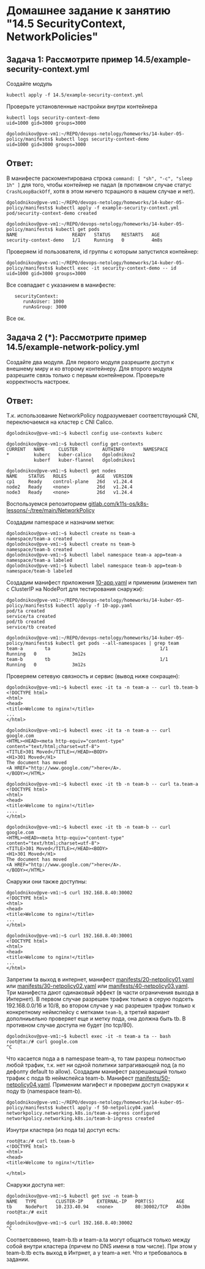 # Домашнее задание к занятию "14.5 SecurityContext, NetworkPolicies"

## Задача 1: Рассмотрите пример 14.5/example-security-context.yml

Создайте модуль

```
kubectl apply -f 14.5/example-security-context.yml
```

Проверьте установленные настройки внутри контейнера

```
kubectl logs security-context-demo
uid=1000 gid=3000 groups=3000
```
```
dgolodnikov@pve-vm1:~/REPO/devops-netology/homeworks/14-kuber-05-policy/manifests$ kubectl logs security-context-demo
uid=1000 gid=3000 groups=3000
```



## Ответ: 

В манифесте раскоментирована строка `command: [ "sh", "-c", "sleep 1h" ]` для того, чтобы контейнер не падал (в противном случае статус `CrashLoopBackOff`, хотя в этом ничего тсрашного в нашем случае и нет).

```
dgolodnikov@pve-vm1:~/REPO/devops-netology/homeworks/14-kuber-05-policy/manifests$ kubectl apply -f example-security-context.yml
pod/security-context-demo created

dgolodnikov@pve-vm1:~/REPO/devops-netology/homeworks/14-kuber-05-policy/manifests$ kubectl get pods
NAME                    READY   STATUS    RESTARTS   AGE
security-context-demo   1/1     Running   0          4m8s
```
Проверяем id пользователя, id группы c которым запустился контейнер:
```
dgolodnikov@pve-vm1:~/REPO/devops-netology/homeworks/14-kuber-05-policy/manifests$ kubectl exec -it security-context-demo -- id
uid=1000 gid=3000 groups=3000
```
Все совпадает с указанием в манифесте:
```
   securityContext:
      runAsUser: 1000
      runAsGroup: 3000
```
Все ок.

## Задача 2 (*): Рассмотрите пример 14.5/example-network-policy.yml

Создайте два модуля. Для первого модуля разрешите доступ к внешнему миру
и ко второму контейнеру. Для второго модуля разрешите связь только с
первым контейнером. Проверьте корректность настроек.

## Ответ:

Т.к. использование NetworkPolicy подразумевает соответствующий CNI, переключаемся на кластер с CNI Calico.

```
dgolodnikov@pve-vm1:~$ kubectl config use-contexts kuberc

dgolodnikov@pve-vm1:~$ kubectl config get-contexts
CURRENT   NAME     CLUSTER         AUTHINFO       NAMESPACE
*         kuberc   kuber-calico    dgolodnikov2
          kuberf   kuber-flannel   dgolodnikov1

dgolodnikov@pve-vm1:~$ kubectl get nodes
NAME    STATUS   ROLES           AGE   VERSION
cp1     Ready    control-plane   26d   v1.24.4
node2   Ready    <none>          26d   v1.24.4
node3   Ready    <none>          26d   v1.24.4
```
Воспользуемся репозиторием [gitlab.com/k11s-os/k8s-lessons/-/tree/main/NetworkPolicy](https://gitlab.com/k11s-os/k8s-lessons/-/tree/main/NetworkPolicy)

Создадим namespace и назначим метки:
```
dgolodnikov@pve-vm1:~$ kubectl create ns team-a
namespace/team-a created
dgolodnikov@pve-vm1:~$ kubectl create ns team-b
namespace/team-b created
dgolodnikov@pve-vm1:~$ kubectl label namespace team-a app=team-a
namespace/team-a labeled
dgolodnikov@pve-vm1:~$ kubectl label namespace team-b app=team-b
namespace/team-b labeled
```
Создадим манифест приложения [10-app.yaml](manifests/10-app.yaml) и применим (изменен тип с ClusterIP на NodePort для тестирования снаружи):

```
dgolodnikov@pve-vm1:~/REPO/devops-netology/homeworks/14-kuber-05-policy/manifests$ kubectl apply -f 10-app.yaml
pod/ta created
service/ta created
pod/tb created
service/tb created

dgolodnikov@pve-vm1:~/REPO/devops-netology/homeworks/14-kuber-05-policy/manifests$ kubectl get pods --all-namespaces | grep team
team-a        ta                                        1/1     Running   0             3m12s
team-b        tb                                        1/1     Running   0             3m12s
```

Проверяем сетевую связность и сервис (вывод ниже сокращен):

```
dgolodnikov@pve-vm1:~$ kubectl exec -it ta -n team-a -- curl tb.team-b
<!DOCTYPE html>
<html>
<head>
<title>Welcome to nginx!</title>
...
</html>

dgolodnikov@pve-vm1:~$ kubectl exec -it ta -n team-a -- curl google.com
<HTML><HEAD><meta http-equiv="content-type" content="text/html;charset=utf-8">
<TITLE>301 Moved</TITLE></HEAD><BODY>
<H1>301 Moved</H1>
The document has moved
<A HREF="http://www.google.com/">here</A>.
</BODY></HTML>

dgolodnikov@pve-vm1:~$ kubectl exec -it tb -n team-b -- curl ta.team-a
<!DOCTYPE html>
<html>
<head>
<title>Welcome to nginx!</title>
....
</html>

dgolodnikov@pve-vm1:~$ kubectl exec -it tb -n team-b -- curl google.com
<HTML><HEAD><meta http-equiv="content-type" content="text/html;charset=utf-8">
<TITLE>301 Moved</TITLE></HEAD><BODY>
<H1>301 Moved</H1>
The document has moved
<A HREF="http://www.google.com/">here</A>.
</BODY></HTML>
```

Снаружи они также доступны:
```
dgolodnikov@pve-vm1:~$ curl 192.168.8.40:30002
<!DOCTYPE html>
<html>
<head>
<title>Welcome to nginx!</title>
...
</html>

dgolodnikov@pve-vm1:~$ curl 192.168.8.40:30001
<!DOCTYPE html>
<html>
<head>
<title>Welcome to nginx!</title>
...
</html>
```

Запретим ta выход в интернет, манифест [manifests/20-netpolicy01.yaml](manifests/20-netpolicy01.yaml) или [manifests/30-netpolicy02.yaml](manifests/30-netpolicy02.yaml) или [manifests/40-netpolicy03.yaml](manifests/40-netpolicy03.yaml).
Три манифеста дают одинаковый эффект (в части ограничения выхода в Интернет). В первом случае разрешен трафик только в серую подсеть 192.168.0.0/16 и 10/8, во втором случае у нас разрешен трафик только к конкретному неймспейсу c метками `team-b`, а третий вариант дополниьельно проверяет еще и метку пода, она должна быть tb. В противном случае доступа не будет (по tcp/80).

```
dgolodnikov@pve-vm1:~$ kubectl exec -it -n team-a ta -- bash
root@ta:/# curl google.com
^C
```

Что касается пода a в namespase team-а, то там разреш полностью любой трафик, т.к. нет ни одной политики затрагивающей под (а по дефолту default to allow). Создадим манифест разрешающий только трафик с пода tb неймспейса team-b. Манифест [manifests/50-netpolicy04.yaml](manifests/50-netpolicy04.yaml).
Применим магифест и проверим доступ снаружи к поду tb (namespace team-b).

```
dgolodnikov@pve-vm1:~/REPO/devops-netology/homeworks/14-kuber-05-policy/manifests$ kubectl apply -f 50-netpolicy04.yaml 
networkpolicy.networking.k8s.io/team-a-egress configured
networkpolicy.networking.k8s.io/team-b-ingress created
```

Изнутри кластера (из пода ta) доступ есть:
```
root@ta:/# curl tb.team-b
<!DOCTYPE html>
<html>
<head>
<title>Welcome to nginx!</title>

</html>
```

Снаружи доступа нет:
```
dgolodnikov@pve-vm1:~$ kubectl get svc -n team-b
NAME   TYPE       CLUSTER-IP     EXTERNAL-IP   PORT(S)        AGE
tb     NodePort   10.233.40.94   <none>        80:30002/TCP   4h30m
root@ta:/# exit

dgolodnikov@pve-vm1:~$ curl 192.168.8.40:30002
^C
```

Соответсввенно, team-b.tb и team-a.ta могут общаться только между собой внутри кластера (причем по DNS имени в том числе). При этом у team-b.tb есть выход в Интрнет, а у team-a нет. Что и требовалось в задании. 
